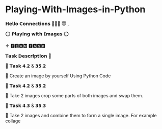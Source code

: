 # Playing-With-Images-in-Python

𝗛𝗲𝗹𝗹𝗼 𝗖𝗼𝗻𝗻𝗲𝗰𝘁𝗶𝗼𝗻𝘀 🙋🏻‍♂️ 😇 ,

⭕  𝗣𝗹𝗮𝘆𝗶𝗻𝗴 𝘄𝗶𝘁𝗵 𝗜𝗺𝗮𝗴𝗲𝘀 ⭕


⚜️  🆃🅴🅰🅼 🆃🅰🆂🅺

𝗧𝗮𝘀𝗸 𝗗𝗲𝘀𝗰𝗿𝗶𝗽𝘁𝗶𝗼𝗻 📄


🔰  𝗧𝗮𝘀𝗸 𝟰.𝟮 & 𝟯𝟱.𝟮

📌  Create an image by yourself Using Python Code 



🔰  𝗧𝗮𝘀𝗸 𝟰.𝟮 & 𝟯𝟱.𝟮

📌  Take 2 images crop some parts of both images and swap them. 



🔰  𝗧𝗮𝘀𝗸 𝟰.𝟯 & 𝟯𝟱.𝟯

📌  Take 2 images and combine them to form a single image. For example collage 
